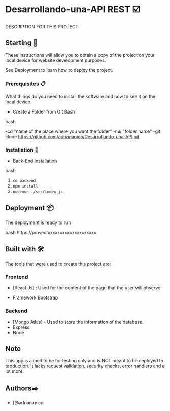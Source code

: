 # Desarrollando-una-API REST ☑️

DESCRIPTION FOR THIS PROJECT

## Starting 🚀

These instructions will allow you to obtain a copy of the project on your local device for website development purposes.

See Deployment to learn how to deploy the project.

### Prerequisites 📋
What things do you need to install the software and how to see it on the local device.

- Create a Folder from Git Bash

bash

  -cd "name of the place where you want the folder"
   -mk "folder name"
   -git clone https://github.com/adrianapico/Desarrollando-una-API.git


### Installation 🔧

- Back-End Installation

bash
1. `cd backend`
2. `npm install`
3. `nodemon ./src/index.js`


## Deployment 📦

The deployment is ready to run

bash
https://proyectxxxxxxxxxxxxxxxxxxxx


## Built with 🛠️

The tools that were used to create this project are:

### Frontend 
 - [React.Js] : Used for the content of the page that the user will observe.
 
 - Framework
  Bootstrap
  
### Backend
- [Mongo Atlas] - Used to store the information of the database.
- Express
- Node
 
## Note
This app is aimed to be for testing only and is NOT meant to be deployed to production. It lacks request validation, security checks, error handlers and a lot more.

## Authors✒️

- [@adrianapico
